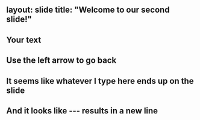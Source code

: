 layout:  slide
title: "Welcome to our second slide!"
---
Your text
---
Use the left arrow to go back
---
It seems like whatever I type here ends up on the slide
---
And it looks like --- results in a new line
---
